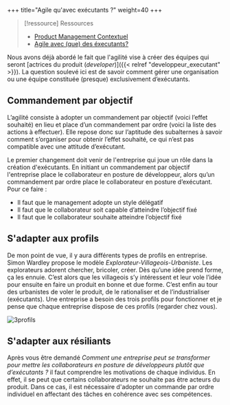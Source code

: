 +++
title="Agile qu'avec exécutants ?"
weight=40
+++

> [!ressource] Ressources
> - [Product Management Contextuel](https://medium.com/@bartlettstarman/product-management-contextuel-2d0c9f652f22)
> - [Agile avec (que) des éxecutants?](https://forum.scrumlife.tv/t/agile-avec-que-des-executants/3150/6)

Nous avons déjà abordé le fait que l'agilité vise à créer des équipes qui seront [actrices du produit (*developer*)]({{< relref "developpeur_executant" >}}). La question soulevé ici est de savoir comment gérer une organisation ou une équipe constituée (presque) exclusivement d’exécutants.

## Commandement par objectif
L’agilité consiste à adopter un commandement par objectif (voici l’effet souhaité) en lieu et place d’un commandement par ordre (voici la liste des actions à effectuer). Elle repose donc sur l’aptitude des subalternes à savoir comment s’organiser pour obtenir l’effet souhaité, ce qui n’est pas compatible avec une attitude d’exécutant. 

Le premier changement doit venir de l'entreprise qui joue un rôle dans la création d'exécutants. En initiant un commandement par objectif l'entreprise place le collaborateur en posture de développeur, alors qu’un commandement par ordre place le collaborateur en posture d’exécutant. Pour ce faire :
- Il faut que le management adopte un style délégatif
- Il faut que le collaborateur soit capable d’atteindre l’objectif fixé
- Il faut que le collaborateur souhaite atteindre l’objectif fixé

## S'adapter aux profils
De mon point de vue, il y aura différents types de profils en entreprise. Simon Wardley propose le modèle *Explorateur-Villageois-Urbaniste*. Les explorateurs adorent chercher, bricoler, créer. Dès qu’une idée prend forme, ça les ennuie. C’est alors que les villageois s’y intéressent et leur vole l’idée pour ensuite en faire un produit en bonne et due forme. C’est enfin au tour des urbanistes de voler le produit, de le rationaliser et de l’industrialiser (exécutants).
Une entreprise a besoin des trois profils pour fonctionner et je pense que chaque entreprise dispose de ces profils (regarder chez vous).

![3profils](3profils.png)


## S'adapter aux résiliants
Après vous être demandé *Comment une entreprise peut se transformer pour mettre les collaborateurs en posture de développeurs plutôt que d’exécutants ?* il faut comprendre les motivations de chaque individus. En effet, il se peut que certains collaborateurs ne souhaite pas être acteurs du produit. Dans ce cas, il est nécessaire d'adopter un commande par ordre individuel en affectant des tâches en cohérence avec ses compétences.
